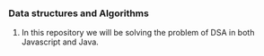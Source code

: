 ### Data structures and Algorithms

1. In this repository we will be solving the problem of DSA in both Javascript and Java.
